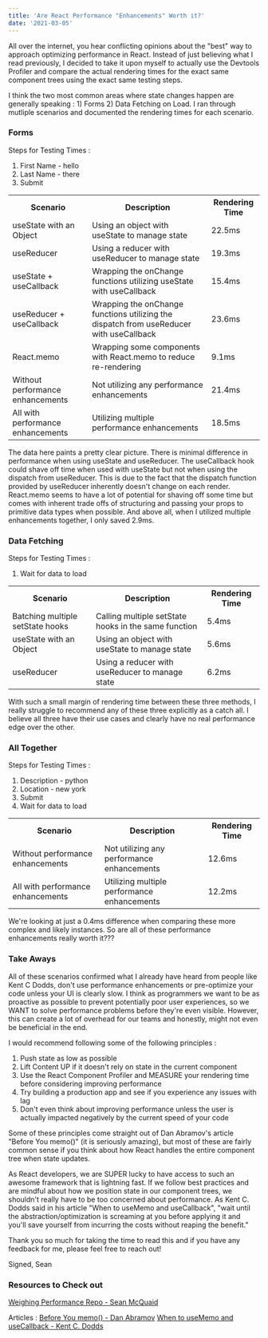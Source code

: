 ```yaml
---
title: 'Are React Performance "Enhancements" Worth it?'
date: '2021-03-05'
---
```


All over the internet, you hear conflicting opinions about the "best" way to approach optimizing performance in React. Instead of just believing what I read previously, I decided to take it upon myself to actually use the Devtools Profiler and compare the actual rendering times for the exact same component trees using the exact same testing steps.

I think the two most common areas where state changes happen are generally speaking : 1) Forms 2) Data Fetching on Load. I ran through mutliple scenarios and documented the rendering times for each scenario.

### Forms

Steps for Testing Times :

1. First Name - hello
2. Last Name - there
3. Submit

<table>
  <tr>
    <th>Scenario</th>
    <th>Description</th>
    <th>Rendering Time</th>
  </tr>
  <tr>
    <td>useState with an Object</td>
    <td>Using an object with useState to manage state</td>
    <td>22.5ms</td>
  </tr>
  <tr>
    <td>useReducer</td>
    <td>Using a reducer with useReducer to manage state</td>
    <td>19.3ms</td>
  </tr>
  <tr>
    <td>useState + useCallback</td>
    <td>Wrapping the onChange functions utilizing useState with useCallback</td>
    <td>15.4ms</td>
  </tr>
  <tr>
    <td>useReducer + useCallback</td>
    <td>Wrapping the onChange functions utilizing the dispatch from useReducer with useCallback</td>
    <td>23.6ms</td>
  </tr>
  <tr>
    <td>React.memo</td>
    <td>Wrapping some components with React.memo to reduce re-rendering</td>
    <td>9.1ms</td>
  </tr>
  <tr>
    <td>Without performance enhancements</td>
    <td>Not utilizing any performance enhancements</td>
    <td>21.4ms</td>
  </tr>
  <tr>
    <td>All with performance enhancements</td>
    <td>Utilizing multiple performance enhancements</td>
    <td>18.5ms</td>
  </tr>
</table>

The data here paints a pretty clear picture. There is minimal difference in performance when using useState and useReducer. The useCallback hook could shave off time when used with useState but not when using the dispatch from useReducer. This is due to the fact that the dispatch function provided by useReducer inherently doesn't change on each render. React.memo seems to have a lot of potential for shaving off some time but comes with inherent trade offs of structuring and passing your props to primitive data types when possible. And above all, when I utilized multiple enhancements together, I only saved 2.9ms.

### Data Fetching

Steps for Testing Times :

1. Wait for data to load

<table>
  <tr>
    <th>Scenario</th>
    <th>Description</th>
    <th>Rendering Time</th>
  </tr>
  <tr>
    <td>Batching multiple setState hooks</td>
    <td>Calling multiple setState hooks in the same function</td>
    <td>5.4ms</td>
  </tr>
  <tr>
    <td>useState with an Object</td>
    <td>Using an object with useState to manage state</td>
    <td>5.6ms</td>
  </tr>
  <tr>
    <td>useReducer</td>
    <td>Using a reducer with useReducer to manage state</td>
    <td>6.2ms</td>
  </tr>
</table>

With such a small margin of rendering time between these three methods, I really struggle to recommend any of these three explicitly as a catch all. I believe all three have their use cases and clearly have no real performance edge over the other.

### All Together

Steps for Testing Times :

1. Description - python
2. Location - new york
3. Submit
4. Wait for data to load

<table>
  <tr>
    <th>Scenario</th>
    <th>Description</th>
    <th>Rendering Time</th>
  </tr>
  <tr>
    <td>Without performance enhancements</td>
    <td>Not utilizing any performance enhancements</td>
    <td>12.6ms</td>
  </tr>
  <tr>
    <td>All with performance enhancements</td>
    <td>Utilizing multiple performance enhancements</td>
    <td>12.2ms</td>
  </tr>
</table>

We're looking at just a 0.4ms difference when comparing these more complex and likely instances. So are all of these performance enhancements really worth it???

### Take Aways

All of these scenarios confirmed what I already have heard from people like Kent C Dodds, don't use performance enhancements or pre-optimize your code unless your UI is clearly slow. I think as programmers we want to be as proactive as possible to prevent potentially poor user experiences, so we WANT to solve performance problems before they're even visible. However, this can create a lot of overhead for our teams and honestly, might not even be beneficial in the end.

I would recommend following some of the following principles :

1. Push state as low as possible
2. Lift Content UP if it doesn't rely on state in the current component
3. Use the React Component Profiler and MEASURE your rendering time before considering improving performance
4. Try building a production app and see if you experience any issues with lag
5. Don't even think about improving performance unless the user is actually impacted negatively by the current speed of your code

Some of these principles come straight out of Dan Abramov's article "Before You memo()" (it is seriously amazing), but most of these are fairly common sense if you think about how React handles the entire component tree when state updates.

As React developers, we are SUPER lucky to have access to such an awesome framework that is lightning fast. If we follow best practices and are mindful about how we position state in our component trees, we shouldn't really have to be too concerned about performance. As Kent C. Dodds said in his article "When to useMemo and useCallback", "wait until the abstraction/optimization is screaming at you before applying it and you'll save yourself from incurring the costs without reaping the benefit."

Thank you so much for taking the time to read this and if you have any feedback for me, please feel free to reach out!

Signed,
Sean

### Resources to Check out

[Weighing Performance Repo - Sean McQuaid](https://github.com/seanmcquaid/weighing-performance)

Articles :
[Before You memo() - Dan Abramov](https://overreacted.io/before-you-memo/)
[When to useMemo and useCallback - Kent C. Dodds](https://kentcdodds.com/blog/usememo-and-usecallback)
